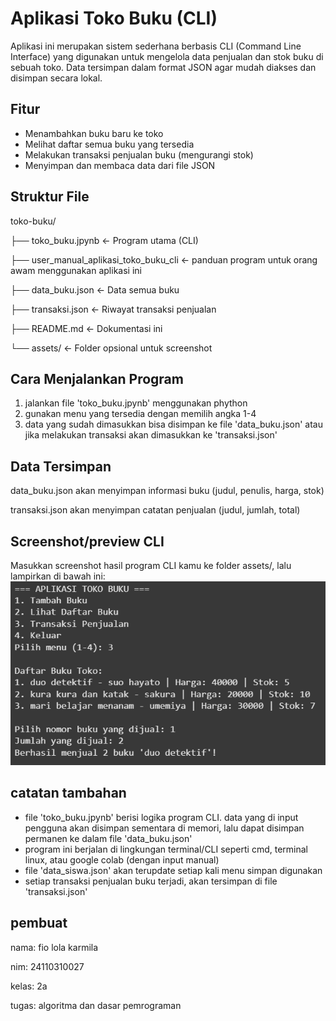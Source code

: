 # Aplikasi Toko Buku (CLI)
Aplikasi ini merupakan sistem sederhana berbasis CLI (Command Line Interface) yang digunakan untuk mengelola data penjualan dan stok buku di sebuah toko. Data tersimpan dalam format JSON agar mudah diakses dan disimpan secara lokal.
## Fitur
- Menambahkan buku baru ke toko
- Melihat daftar semua buku yang tersedia
- Melakukan transaksi penjualan buku (mengurangi stok)
- Menyimpan dan membaca data dari file JSON
## Struktur File
toko-buku/ 

├── toko_buku.jpynb ← Program utama (CLI) 

├── user_manual_aplikasi_toko_buku_cli ← panduan program untuk orang awam menggunakan aplikasi ini

├── data_buku.json  ← Data semua buku

├── transaksi.json  ← Riwayat transaksi penjualan

├── README.md       ← Dokumentasi ini 

└── assets/         ← Folder opsional untuk screenshot

## Cara Menjalankan Program
1. jalankan file 'toko_buku.jpynb' menggunakan phython
2. gunakan menu yang tersedia dengan memilih angka 1-4
3. data yang sudah dimasukkan bisa disimpan ke file 'data_buku.json' atau jika melakukan transaksi akan dimasukkan ke 'transaksi.json'
## Data Tersimpan

data_buku.json akan menyimpan informasi buku (judul, penulis, harga, stok)

transaksi.json akan menyimpan catatan penjualan (judul, jumlah, total)

## Screenshot/preview CLI
Masukkan screenshot hasil program CLI kamu ke folder assets/, lalu lampirkan di bawah ini:
![contoh CLI](assets/transaksi_buku.png)
## catatan tambahan
- file 'toko_buku.jpynb' berisi logika program CLI. data yang di input pengguna akan disimpan sementara di memori, lalu dapat disimpan permanen ke dalam file 'data_buku.json'
- program ini berjalan di lingkungan terminal/CLI seperti cmd, terminal linux, atau google colab (dengan input manual)
- file 'data_siswa.json' akan terupdate setiap kali menu simpan digunakan
- setiap transaksi penjualan buku terjadi, akan tersimpan di file 'transaksi.json'

## pembuat

nama: fio lola karmila

nim: 24110310027

kelas: 2a

tugas: algoritma dan dasar pemrograman
